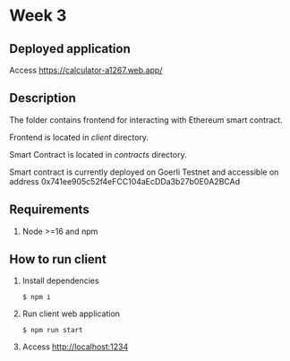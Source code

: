 # Week 3

## Deployed application

Access <https://calculator-a1267.web.app/>

## Description

The folder contains frontend for interacting with Ethereum smart contract.

Frontend is located in *client* directory.

Smart Contract is located in *contracts* directory.

Smart contract is currently deployed on Goerli Testnet and
accessible on address 0x741ee905c52f4eFCC104aEcDDa3b27b0E0A2BCAd

## Requirements

1. Node >=16 and npm

## How to run client

1. Install dependencies

    `` $ npm i ``

2. Run client web application

    `` $ npm run start ``

3. Access <http://localhost:1234>
